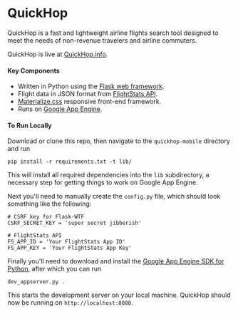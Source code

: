 # QuickHop

QuickHop is a fast and lightweight airline flights search tool designed to
meet the needs of non-revenue travelers and airline commuters.

QuickHop is live at [QuickHop.info](http://quickhop.info/).

#### Key Components

* Written in Python using the [Flask web framework](http://flask.pocoo.org).
* Flight data in JSON format from [FlightStats API](https://developer.flightstats.com/).
* [Materialize.css](http://materializecss.com/) responsive front-end framework.
* Runs on [Google App Engine](https://cloud.google.com/appengine/).

#### To Run Locally

Download or clone this repo, then navigate to the `quickhop-mobile` directory and run

    pip install -r requirements.txt -t lib/

This will install all required dependencies into the `lib` subdirectory, a necessary step
for getting things to work on Google App Engine.

Next you'll need to manually create the `config.py` file, which should look something
like the following:

    # CSRF key for Flask-WTF
    CSRF_SECRET_KEY = 'super secret jibberish'
    
    # FlightStats API
    FS_APP_ID = 'Your FlightStats App ID'
    FS_APP_KEY = 'Your FlightStats App Key'

Finally you'll need to download and install the [Google App Engine SDK for Python](https://cloud.google.com/appengine/downloads), after which you can run

    dev_appserver.py .

This starts the development server on your local machine. QuickHop should now be running on
`http://localhost:8080`.


